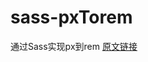 # sass-pxTorem
通过Sass实现px到rem
<a href='https://www.w3cplus.com/preprocessor/sass-px-to-rem-with-mixin-and-function.html' target='_blank'>原文链接</a>
